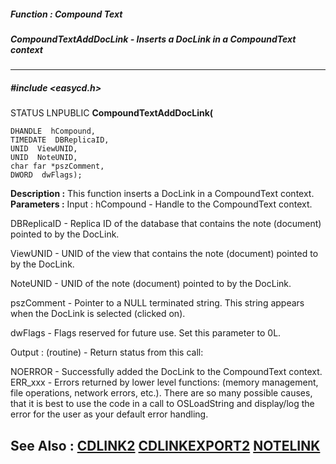 ##### Function : Compound Text
##### CompoundTextAddDocLink - Inserts a DocLink in a CompoundText context
---
##### #include <easycd.h>
STATUS LNPUBLIC **CompoundTextAddDocLink(**

	DHANDLE  hCompound,
	TIMEDATE  DBReplicaID,
	UNID  ViewUNID,
	UNID  NoteUNID,
	char far *pszComment,
	DWORD  dwFlags);
**Description :**
This function inserts a DocLink in a CompoundText context.
**Parameters :**
Input :
hCompound  -  Handle to the CompoundText context.

DBReplicaID  -  Replica ID of the database that contains the note (document) pointed to by the DocLink.

ViewUNID  -  UNID of the view that contains the note (document) pointed to by the DocLink.

NoteUNID  -  UNID of the note (document) pointed to by the DocLink.

pszComment  -  Pointer to a NULL terminated string.  This string appears when the DocLink is selected (clicked on).

dwFlags  -  Flags reserved for future use.  Set this parameter to 0L.

Output :
(routine)  -  Return status from this call: 

NOERROR - Successfully added the DocLink to the CompoundText context.
ERR_xxx - Errors returned by lower level functions: (memory management, file operations, network errors, etc.).  There are so many possible causes, that it is best to use the code in a call to OSLoadString and display/log the error for the user as your default error handling.



**See Also :**
[CDLINK2](D:/md_files/CDLINK2.md)
[CDLINKEXPORT2](D:/md_files/CDLINKEXPORT2.md)
[NOTELINK](D:/md_files/NOTELINK.md)
---
